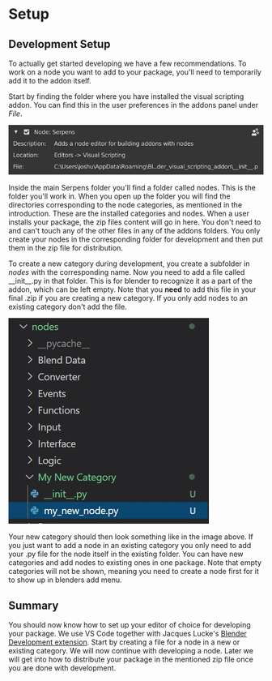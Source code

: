 # Setup

## Development Setup
To actually get started developing we have a few recommendations. To work on a node you want to add to your package, you'll need to temporarily add it to the addon itself.

Start by finding the folder where you have installed the visual scripting addon. You can find this in the user preferences in the addons panel under _File_.

![Node Structure](./install_location.jpg)

Inside the main Serpens folder you'll find a folder called nodes. This is the folder you'll work in. When you open up the folder you will find the directories corresponding to the node categories, as mentioned in the introduction. These are the installed categories and nodes. When a user installs your package, the zip files content will go in here. You don't need to and can't touch any of the other files in any of the addons folders. You only create your nodes in the corresponding folder for development and then put them in the zip file for distribution.

To create a new category during development, you create a subfolder in _nodes_ with the corresponding name. Now you need to add a file called \_\_init\_\_.py in that folder. This is for blender to recognize it as a part of the addon, which can be left empty. Note that you **need** to add this file in your final .zip if you are creating a new category. If you only add nodes to an existing category don't add the file.

![Node Structure](./node_structure.jpg)

Your new category should then look something like in the image above. If you just want to add a node in an existing category you only need to add your .py file for the node itself in the existing folder. You can have new categories and add nodes to existing ones in one package. Note that empty categories will not be shown, meaning you need to create a node first for it to show up in blenders add menu.


## Summary

You should now know how to set up your editor of choice for developing your package. We use VS Code together with Jacques Lucke's [Blender Development extension](https://marketplace.visualstudio.com/items?itemName=JacquesLucke.blender-development). Start by creating a file for a node in a new or existing category. We will now continue with developing a node. Later we will get into how to distribute your package in the mentioned zip file once you are done with development.